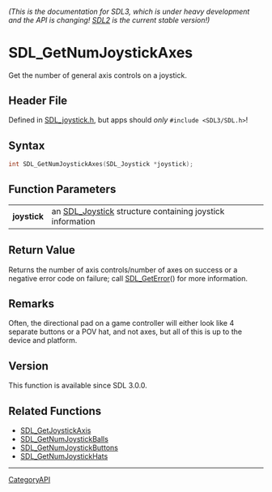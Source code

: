 ###### (This is the documentation for SDL3, which is under heavy development and the API is changing! [SDL2](https://wiki.libsdl.org/SDL2/) is the current stable version!)
# SDL_GetNumJoystickAxes

Get the number of general axis controls on a joystick.

## Header File

Defined in [SDL_joystick.h](https://github.com/libsdl-org/SDL/blob/main/include/SDL3/SDL_joystick.h), but apps should _only_ `#include <SDL3/SDL.h>`!

## Syntax

```c
int SDL_GetNumJoystickAxes(SDL_Joystick *joystick);

```

## Function Parameters

|                  |                                                                           |
| ---------------- | ------------------------------------------------------------------------- |
| **joystick**     | an [SDL_Joystick](SDL_Joystick) structure containing joystick information |

## Return Value

Returns the number of axis controls/number of axes on success or a negative
error code on failure; call [SDL_GetError](SDL_GetError)() for more
information.

## Remarks

Often, the directional pad on a game controller will either look like 4
separate buttons or a POV hat, and not axes, but all of this is up to the
device and platform.

## Version

This function is available since SDL 3.0.0.

## Related Functions

* [SDL_GetJoystickAxis](SDL_GetJoystickAxis)
* [SDL_GetNumJoystickBalls](SDL_GetNumJoystickBalls)
* [SDL_GetNumJoystickButtons](SDL_GetNumJoystickButtons)
* [SDL_GetNumJoystickHats](SDL_GetNumJoystickHats)

----
[CategoryAPI](CategoryAPI)

